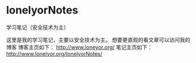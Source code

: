 # lonelyorNotes
学习笔记（安全技术为主）

这里是我的学习笔记，主要以安全技术为主。
想要更直观的看文章可以访问我的博客
博客主页如下：
http://www.loneyor.org/
笔记主页如下：
http://www.lonelyor.org/lonelyorNotes/
